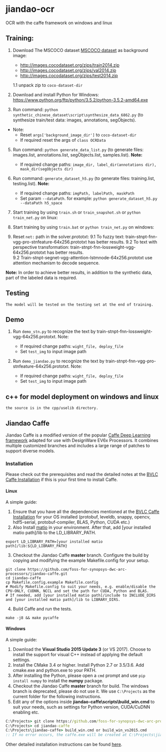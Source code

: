 # jiandao-ocr
OCR with the caffe  framework on windows and linux
## Training:

1. Download The MSCOCO dataset [MSCOCO dataset](https://cocodataset.org/#download) as background image:
    * http://images.cocodataset.org/zips/train2014.zip
    * http://images.cocodataset.org/zips/val2014.zip
    * http://images.cocodataset.org/zips/test2014.zip
    
    1.1  unpack zip to `coco-dataset-dir`

3. Download and install Python for Windows: https://www.python.org/ftp/python/3.5.2/python-3.5.2-amd64.exe

4. Run command: `python synthetic_chinese_dataset\script\synthesize_data_6862.py` (to synthesize train/test data: images, annotations, segObjects).
* Note:
    - Reset `args['background_image_dir']` to `coco-dataset-dir`
    - If required reset the args of `class OCRData`

5. Run command: `python generate_data_list.py` (to generate files: images.list, annotations.list, segObjects.list, samples.list).
**Note:**
    - If required change paths: `image_dir, label_dir(annotations dir), mask_dir(segObjects dir)`

6. Run command: `generate_dataset_h5.py` (to generate files: training.list, testing.list).
**Note:**
    - If required change paths: `imgPath, labelPath, maskPath`
    - Set param `--dataPath`. for example: `python generate_dataset_h5.py --dataPath h5_space`

7. Start training by using `train.sh` or `train_snapshot.sh` or `python train_net.py` on linux: 

8. Start training by using `train.bat` or `python train_net.py` on windows: 

9. Reset `net:` path in the solver.prototxt: 
    9.1  To fuzzy text: train-stnpt-fnn-vgg-pro-stnfeature-64x256.prototxt has better results.
    9.2  To text with perspective transformation: train-stnpt-fnn-lossweight-vgg-64x256.prototxt has better results.	
    9.2  Train-stnpt-segnet-vgg-attention-lstmnode-64x256.prototxt use attention mechanism to decode sequence.
	
 **Note:** In order to achieve better results, in addition to the synthetic data, part of the labeled data is required.

## Testing 

    The model will be tested on the testing set at the end of training.

## Demo

1.  Run `demo_stn.py` to recognize the text by train-stnpt-fnn-lossweight-vgg-64x256.prototxt.
    Note:
    - If required change paths: `wight_file, deploy_file`
    - Set `test_img` to input image path

2.  Run `demo_jiandao.py` to recognize the text by train-stnpt-fnn-vgg-pro-stnfeature-64x256.prototxt.
    Note:
    - If required change paths: `wight_file, deploy_file`
    - Set `test_img` to input image path

## c++ for model deployment on windows and linux

    the source is in the cpp/uselib directory.

## Jiandao Caffe

Jiandao Caffe is a modified version of the popular [Caffe Deep Learning framework](http://caffe.berkeleyvision.org/) adapted for use with DesignWare EV6x Processors.
It combines multiple customized branches and includes a large range of patches to support diverse models. 

### Installation
Please check out the prerequisites and read the detailed notes at the [BVLC Caffe Installation](http://caffe.berkeleyvision.org/installation.html) if this is your first time to install Caffe.

#### Linux
A simple guide:
1. Ensure that you have all the dependencies mentioned at the [BVLC Caffe Installation](http://caffe.berkeleyvision.org/installation.html) for your OS installed (protobuf, leveldb, snappy, opencv, hdf5-serial, protobuf-compiler, BLAS, Python, CUDA etc.)
2. Also Install [matio](https://github.com/tbeu/matio) in your environment. After that, add [your installed matio path]/lib to the LD_LIBRARY_PATH.
```Shell
export LD_LIBRARY_PATH=[your installed matio path]/lib:${LD_LIBRARY_PATH}
```
3. Checkout the Jiandao Caffe **master** branch. Configure the build by copying and modifying the example Makefile.config for your setup.
```Shell
git clone https://github.com/foss-for-synopsys-dwc-arc-processors/jiandao-caffe.git
cd jiandao-caffe
cp Makefile.config.example Makefile.config
# Modify Makefile.config to suit your needs, e.g. enable/disable the CPU-ONLY, CUDNN, NCCL and set the path for CUDA, Python and BLAS.
# If needed, add [your installed matio path]/include to INCLUDE_DIRS and [your installed matio path]/lib to LIBRARY_DIRS.
```
4. Build Caffe and run the tests.
```Shell
make -j8 && make pycaffe
```

#### Windows
A simple guide:
1. Download the **Visual Studio 2015 Update 3** (or VS 2017). Choose to install the support for visual C++ instead of applying the default settings.
2. Install the CMake 3.4 or higher. Install Python 2.7 or 3.5/3.6. Add cmake.exe and python.exe to your PATH.
3. After installing the Python, please open a `cmd` prompt and use `pip install numpy` to install the **numpy** package.
4. Checkout the Jiandao Caffe **master** branch for build. The windows branch is deprecated, please do not use it. We use `C:\Projects` as the current folder for the following instructions.
5. Edit any of the options inside **jiandao-caffe\scripts\build_win.cmd** to suit your needs, such as settings for Python version, CUDA/CuDNN enabling etc.   
```cmd
C:\Projects> git clone https://github.com/foss-for-synopsys-dwc-arc-processors/jiandao-caffe.git
C:\Projects> cd jiandao-caffe
C:\Projects\jiandao-caffe> build_win.cmd or build_win_vs2015.cmd
:: If no error occurs, the caffe.exe will be created at C:\Projects\jiandao-caffe\build\tools\Release after a successful build.
```
Other detailed installation instructions can be found [here](https://github.com/BVLC/caffe/blob/windows/README.md).
